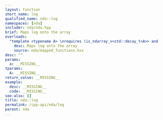 ```yaml
---
layout: function
short_name: log
qualified_name: nda::log
namespaces: [nda]
includer: nda/nda.hpp
brief: Maps log onto the array
overloads:
  "template <typename A> \nrequires (is_ndarray_v<std::decay_t<A>> and (get_algebra<std::decay_t<A>> != 'M')) \n\nauto log(A && a)":
    desc: Maps log onto the array
    source: nda/mapped_functions.hxx
desc: ""
params:
  a: __MISSING__
tparams:
  A: __MISSING__
return_value: __MISSING__
example:
  desc: __MISSING__
  code: __MISSING__
see-also: []
title: nda::log
permalink: /cpp-api/nda/log
parent: nda
...
```


